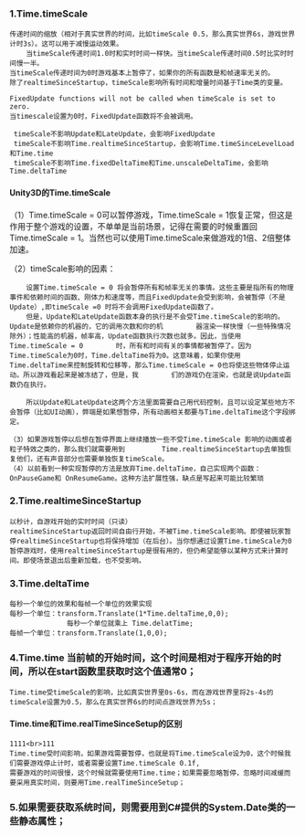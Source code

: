 ### 1.Time.timeScale
    传递时间的缩放（相对于真实世界的时间，比如timeScale 0.5，那么真实世界6s，游戏世界计时3s）。这可以用于减慢运动效果。
        当timeScale传递时间1.0时和实时时间一样快。当timeScale传递时间0.5时比实时时间慢一半。
	当timeScale传递时间为0时游戏基本上暂停了，如果你的所有函数是和帧速率无关的。
    除了realtimeSinceStartup，timeScale影响所有时间和增量时间基于Time类的变量。

    FixedUpdate functions will not be called when timeScale is set to zero.
    当timescale设置为0时，FixedUpdate函数将不会被调用。

     timeScale不影响Update和LateUpdate，会影响FixedUpdate
     timeScale不影响Time.realtimeSinceStartup，会影响Time.timeSinceLevelLoad和Time.time
     timeScale不影响Time.fixedDeltaTime和Time.unscaleDeltaTime，会影响Time.deltaTime
     
 
  
#### Unity3D的Time.timeScale
   （1）Time.timeScale = 0可以暂停游戏，Time.timeScale = 1恢复正常，但这是作用于整个游戏的设置，不单单是当前场景，记得在需要的时候重置回Time.timeScale = 1。当然也可以使用Time.timeScale来做游戏的1倍、2倍整体加速。

   （2）timeScale影响的因素：

        设置Time.timeScale = 0 将会暂停所有和帧率无关的事情。这些主要是指所有的物理事件和依赖时间的函数、刚体力和速度等，而且FixedUpdate会受到影响，会被暂停（不是Update）,即timeScale =0 时将不会调用FixedUpdate函数了。
        但是，Update和LateUpdate函数本身的执行是不会受Time.timeScale的影响的。Update是依赖你的机器的，它的调用次数和你的机        器渲染一样快慢（一些特殊情况除外）；性能高的机器，帧率高，Update函数执行次数也就多。因此，当使用Time.timeScale = 0        时，所有和时间有关的事情都被暂停了。因为Time.timeScale为0时，Time.deltaTime将为0。这意味着，如果你使用        Time.deltaTime来控制旋转和位移等，那么Time.timeScale = 0也将使这些物体停止运动。所以游戏看起来是被冻结了，但是，我        们的游戏仍在渲染，也就是说Update函数仍在执行。

        所以Update和LateUpdate这两个方法里面需要自己用代码控制，且可以设定某些地方不会暂停（比如UI动画），弊端是如果想暂停，所有动画相关都要与Time.deltaTime这个字段绑定。

    （3）如果游戏暂停以后想在暂停界面上继续播放一些不受Time.timeScale 影响的动画或者粒子特效之类的，那么我们就需要用到         Time.realtimeSinceStartup去单独恢复他们，还有声音部分也需要单独恢复timeScale。
    （4）以前看到一种实现暂停的方法是放弃Time.deltaTime，自己实现两个函数：OnPauseGame和 OnResumeGame。这种方法扩展性强，缺点是写起来可能比较繁琐

### 2.Time.realtimeSinceStartup
    以秒计，自游戏开始的实时时间（只读）
	realtimeSinceStartup返回时间自由行开始，不被Time.timeScale影响。即使被玩家暂停realtimeSinceStartup也将保持增加（在后台）。当你想通过设置Time.timeScale为0暂停游戏时，使用realtimeSinceStartup是很有用的，但仍希望能够以某种方式来计算时间。即使场景退出后重新加载，也不受影响。

### 3.Time.deltaTime
    每秒一个单位的效果和每帧一个单位的效果实现
    每秒一个单位：transform.Translate(1*Time.deltaTime,0,0);
                  每秒一个单位就乘上 Time.delatTime;
    每帧一个单位：transform.Translate(1,0,0);
    
### 4.Time.time 当前帧的开始时间，这个时间是相对于程序开始的时间，所以在start函数里获取时这个值通常0；
    Time.time受timeScale的影响，比如真实世界里0s-6s，而在游戏世界里将2s-4s的timeScale设置为0.5，那么在真实世界6s的时间点游戏世界为5s；
#### Time.time和Time.realTimeSinceSetup的区别
    1111<br>111
    Time.time受时间影响，如果游戏需要暂停，也就是将Time.timeScale设为0，这个时候我们需要游戏停止计时，或者需要设置Time.timeScale 0.1f,
    需要游戏的时间很慢，这个时候就需要使用Time.time；如果需要忽略暂停，忽略时间减缓而要采用真实时间，则要用Time.realTimeSinceSetup；

### 5.如果需要获取系统时间，则需要用到C#提供的System.Date类的一些静态属性；

